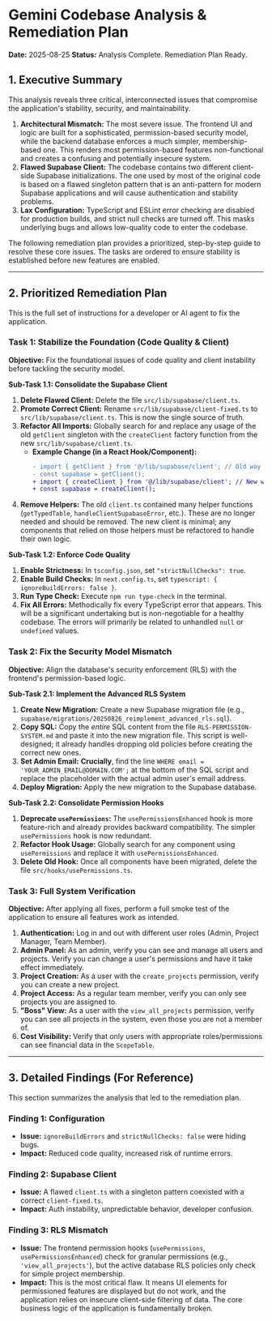 # Gemini Codebase Analysis & Remediation Plan

**Date:** 2025-08-25
**Status:** Analysis Complete. Remediation Plan Ready.

## 1. Executive Summary

This analysis reveals three critical, interconnected issues that compromise the application's stability, security, and maintainability.

1.  **Architectural Mismatch:** The most severe issue. The frontend UI and logic are built for a sophisticated, permission-based security model, while the backend database enforces a much simpler, membership-based one. This renders most permission-based features non-functional and creates a confusing and potentially insecure system.
2.  **Flawed Supabase Client:** The codebase contains two different client-side Supabase initializations. The one used by most of the original code is based on a flawed singleton pattern that is an anti-pattern for modern Supabase applications and will cause authentication and stability problems.
3.  **Lax Configuration:** TypeScript and ESLint error checking are disabled for production builds, and strict null checks are turned off. This masks underlying bugs and allows low-quality code to enter the codebase.

The following remediation plan provides a prioritized, step-by-step guide to resolve these core issues. The tasks are ordered to ensure stability is established before new features are enabled.

---

## 2. Prioritized Remediation Plan

This is the full set of instructions for a developer or AI agent to fix the application.

### **Task 1: Stabilize the Foundation (Code Quality & Client)**

**Objective:** Fix the foundational issues of code quality and client instability before tackling the security model.

**Sub-Task 1.1: Consolidate the Supabase Client**
1.  **Delete Flawed Client:** Delete the file `src/lib/supabase/client.ts`.
2.  **Promote Correct Client:** Rename `src/lib/supabase/client-fixed.ts` to `src/lib/supabase/client.ts`. This is now the single source of truth.
3.  **Refactor All Imports:** Globally search for and replace any usage of the old `getClient` singleton with the `createClient` factory function from the new `src/lib/supabase/client.ts`.
    *   **Example Change (in a React Hook/Component):**
        ```diff
        - import { getClient } from '@/lib/supabase/client'; // Old way
        - const supabase = getClient();
        + import { createClient } from '@/lib/supabase/client'; // New way
        + const supabase = createClient();
        ```
4.  **Remove Helpers:** The old `client.ts` contained many helper functions (`getTypedTable`, `handleClientSupabaseError`, etc.). These are no longer needed and should be removed. The new client is minimal; any components that relied on those helpers must be refactored to handle their own logic.

**Sub-Task 1.2: Enforce Code Quality**
1.  **Enable Strictness:** In `tsconfig.json`, set `"strictNullChecks": true`.
2.  **Enable Build Checks:** In `next.config.ts`, set `typescript: { ignoreBuildErrors: false }`.
3.  **Run Type Check:** Execute `npm run type-check` in the terminal.
4.  **Fix All Errors:** Methodically fix every TypeScript error that appears. This will be a significant undertaking but is non-negotiable for a healthy codebase. The errors will primarily be related to unhandled `null` or `undefined` values.

### **Task 2: Fix the Security Model Mismatch**

**Objective:** Align the database's security enforcement (RLS) with the frontend's permission-based logic.

**Sub-Task 2.1: Implement the Advanced RLS System**
1.  **Create New Migration:** Create a new Supabase migration file (e.g., `supabase/migrations/20250826_reimplement_advanced_rls.sql`).
2.  **Copy SQL:** Copy the *entire* SQL content from the file `RLS-PERMISSION-SYSTEM.md` and paste it into the new migration file. This script is well-designed; it already handles dropping old policies before creating the correct new ones.
3.  **Set Admin Email:** **Crucially**, find the line `WHERE email = 'YOUR_ADMIN_EMAIL@DOMAIN.COM';` at the bottom of the SQL script and replace the placeholder with the actual admin user's email address.
4.  **Deploy Migration:** Apply the new migration to the Supabase database.

**Sub-Task 2.2: Consolidate Permission Hooks**
1.  **Deprecate `usePermissions`:** The `usePermissionsEnhanced` hook is more feature-rich and already provides backward compatibility. The simpler `usePermissions` hook is now redundant.
2.  **Refactor Hook Usage:** Globally search for any component using `usePermissions` and replace it with `usePermissionsEnhanced`.
3.  **Delete Old Hook:** Once all components have been migrated, delete the file `src/hooks/usePermissions.ts`.

### **Task 3: Full System Verification**

**Objective:** After applying all fixes, perform a full smoke test of the application to ensure all features work as intended.

1.  **Authentication:** Log in and out with different user roles (Admin, Project Manager, Team Member).
2.  **Admin Panel:** As an admin, verify you can see and manage all users and projects. Verify you can change a user's permissions and have it take effect immediately.
3.  **Project Creation:** As a user with the `create_projects` permission, verify you can create a new project.
4.  **Project Access:** As a regular team member, verify you can only see projects you are assigned to.
5.  **"Boss" View:** As a user with the `view_all_projects` permission, verify you can see all projects in the system, even those you are not a member of.
6.  **Cost Visibility:** Verify that only users with appropriate roles/permissions can see financial data in the `ScopeTable`.

---

## 3. Detailed Findings (For Reference)

This section summarizes the analysis that led to the remediation plan.

### **Finding 1: Configuration**
- **Issue:** `ignoreBuildErrors` and `strictNullChecks: false` were hiding bugs.
- **Impact:** Reduced code quality, increased risk of runtime errors.

### **Finding 2: Supabase Client**
- **Issue:** A flawed `client.ts` with a singleton pattern coexisted with a correct `client-fixed.ts`.
- **Impact:** Auth instability, unpredictable behavior, developer confusion.

### **Finding 3: RLS Mismatch**
- **Issue:** The frontend permission hooks (`usePermissions`, `usePermissionsEnhanced`) check for granular permissions (e.g., `'view_all_projects'`), but the active database RLS policies only check for simple project membership.
- **Impact:** This is the most critical flaw. It means UI elements for permissioned features are displayed but do not work, and the application relies on insecure client-side filtering of data. The core business logic of the application is fundamentally broken.